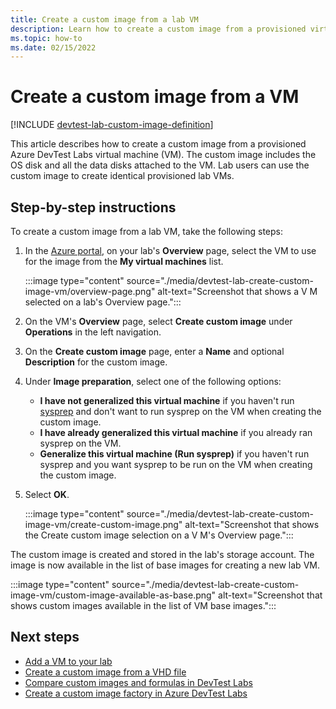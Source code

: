 ```yaml
---
title: Create a custom image from a lab VM
description: Learn how to create a custom image from a provisioned virtual machine in Azure DevTest Labs by using the Azure portal.
ms.topic: how-to
ms.date: 02/15/2022
---
```


# Create a custom image from a VM

[!INCLUDE [devtest-lab-custom-image-definition](../../includes/devtest-lab-custom-image-definition.md)]

This article describes how to create a custom image from a provisioned Azure DevTest Labs virtual machine (VM). The custom image includes the OS disk and all the data disks attached to the VM. Lab users can use the custom image to create identical provisioned lab VMs.

## Step-by-step instructions

To create a custom image from a lab VM, take the following steps:

1. In the [Azure portal](https://go.microsoft.com/fwlink/p/?LinkID=525040), on your lab's **Overview** page, select the VM to use for the image from the **My virtual machines** list.

   :::image type="content" source="./media/devtest-lab-create-custom-image-vm/overview-page.png" alt-text="Screenshot that shows a V M selected on a lab's Overview page.":::

1. On the VM's **Overview** page, select **Create custom image** under **Operations** in the left navigation.

1. On the **Create custom image** page, enter a **Name** and optional **Description** for the custom image.

1. Under **Image preparation**, select one of the following options:

   - **I have not generalized this virtual machine** if you haven't run [sysprep](/windows-hardware/manufacture/desktop/sysprep--system-preparation--overview) and don't want to run sysprep on the VM when creating the custom image.
   - **I have already generalized this virtual machine** if you already ran sysprep on the VM.
   - **Generalize this virtual machine (Run sysprep)** if you haven't run sysprep and you want sysprep to be run on the VM when creating the custom image.

1. Select **OK**.

   :::image type="content" source="./media/devtest-lab-create-custom-image-vm/create-custom-image.png" alt-text="Screenshot that shows the Create custom image selection on a V M's Overview page.":::

The custom image is created and stored in the lab's storage account. The image is now available in the list of base images for creating a new lab VM.

:::image type="content" source="./media/devtest-lab-create-custom-image-vm/custom-image-available-as-base.png" alt-text="Screenshot that shows custom images available in the list of VM base images.":::

## Next steps

- [Add a VM to your lab](devtest-lab-add-vm.md)
- [Create a custom image from a VHD file](devtest-lab-create-template.md)
- [Compare custom images and formulas in DevTest Labs](devtest-lab-comparing-vm-base-image-types.md)
- [Create a custom image factory in Azure DevTest Labs](image-factory-create.md)
